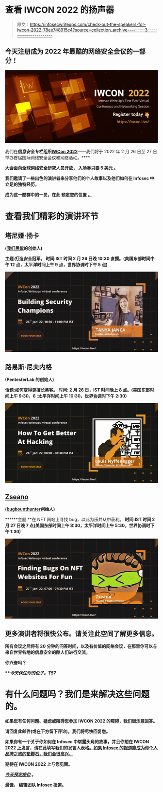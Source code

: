 # 查看 IWCON 2022 的扬声器

> 原文：<https://infosecwriteups.com/check-out-the-speakers-for-iwcon-2022-78ee748915c4?source=collection_archive---------3----------------------->

## 今天注册成为 2022 年最酷的网络安全会议的一部分！

![](img/023daacc6e938976b9ded7fa5e709e8e.png)

我们在[](https://infosecwriteups.com/)**信息安全专栏组织**[**IWCon 2022**](https://iwcon.live/)——我们将于 2022 年 2 月 26 日至 27 日举办首届国际网络安全会议和网络活动。****

****大会面向全球网络安全研究人员开放， [**入场券只要 5 美元**](https://razorpay.com/payment-button/pl_IkurresccCErYp/view) 。****

****我们邀请了一些出色的演讲者来分享他们的个人故事以及他们如何在 Infosec 中立足的独特经历。****

****成为这一酷群中的一员，在此 预定您的位置 [**。**](https://razorpay.com/payment-button/pl_IkurresccCErYp/view)****

# ****查看我们精彩的演讲环节****

## ****塔尼娅·扬卡****

****([我们黑紫](https://academy.wehackpurple.com/)的创始人)****

******主题**:打造安全冠军。
**时间:IST 时间 2 月 26 日晚 10:30 直播。(美国东部时间中午 12 点，太平洋时间上午 9 点，世界协调时下午 5 点)******

******![](img/b01f4302eafb2a1c29a95012bd1fd993.png)******

## ******路易斯·尼夫内格******

******(PentesterLab 的创始人)******

********话题:**如何变得更擅长黑客。
**时间:** 2 月 26 日，IST 时间晚上 8 点。(美国东部时间上午 9:30**，6** :太平洋时间上午 10:30，世界协调时下午 2:30)******

****![](img/8c19f3dd0a2f032ab1dbcdc4ca769c11.png)****

## ****[**Zseano**](https://www.bugbountyhunter.com/zseano)****

****([bugbounthunter](https://www.bugbountyhunter.com/)创始人)****

******主题:**在 NFT 网站上寻找 bug，以此为乐并从中获利。
**时间:**IST 时间 2 月 27 日晚 7 点(美国东部时间上午 8:30**，**太平洋时间上午 5:30，世界协调时下午 1:30)****

****![](img/4eae95031d6ca26a26c88f2ce405fb21.png)****

## ****更多演讲者将很快公布。请关注此空间了解更多信息。****

****所有会议之后将有 20 分钟的问答时间，以及有价值的网络会议，在那里你可以与来自世界各地的信息安全的酷人们进行交流。****

****你兴奋吗？****

****[***今天保住你的位子。*T57**](https://razorpay.com/payment-button/pl_IkurresccCErYp/view)****

# ****有什么问题吗？我们是来解决这些问题的。****

****如果您有任何问题、疑虑或阻碍您参加 IWCON 2022 的障碍，我们很乐意回答。****

****请回复此邮件(或在下方留下评论)，我们将尽快回复您。****

****如果你有一个关于你如何在 Infosec 中崭露头角的故事，并且你想在 IWCON 2022 上发言，请在此填写我们的发言人表格[。如果 Infosec 的报道能成为你个人品牌之旅的垫脚石，我们会很高兴。](https://docs.google.com/forms/d/e/1FAIpQLScotnPH8VWYGUW9UPFyA0CNIYh0asVrkeSeNXka736psVT9tg/viewform?usp=sf_link)****

****期待在 IWCON 2022 上与您见面。****

****[***今天预定座位***](https://razorpay.com/payment-button/pl_IkurresccCErYp/view) 。****

****最佳，
编辑团队
Infosec 报道。****